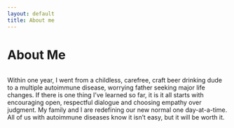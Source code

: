 ```yaml
---
layout: default
title: About me
---
```


<div class="post">
	<h1 class="pageTitle">About Me</h1>
	<img src="{{ '/assets/img/about.jpg' | prepend: site.baseurl }}" alt="">

Within one year, I went from a childless, carefree, craft beer drinking dude to a multiple autoimmune disease, worrying father seeking major life changes. If there is one thing I’ve learned so far, it is it all starts with encouraging open, respectful dialogue and choosing empathy over judgment. My family and I are redefining our new normal one day-at-a-time. All of us with autoimmune diseases know it isn’t easy, but it will be worth it. 
</div>
